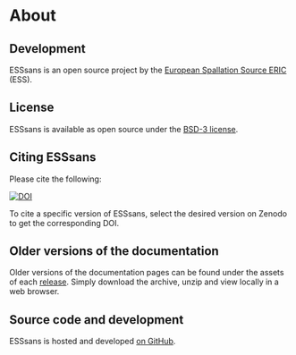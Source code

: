 # About

## Development

ESSsans is an open source project by the [European Spallation Source ERIC](https://europeanspallationsource.se/) (ESS).

## License

ESSsans is available as open source under the [BSD-3 license](https://opensource.org/licenses/BSD-3-Clause).

## Citing ESSsans

Please cite the following:

[![DOI](https://zenodo.org/badge/685058554.svg)](https://zenodo.org/doi/10.5281/zenodo.10057069)

To cite a specific version of ESSsans, select the desired version on Zenodo to get the corresponding DOI.

## Older versions of the documentation

Older versions of the documentation pages can be found under the assets of each [release](https://github.com/scipp/esssans/releases).
Simply download the archive, unzip and view locally in a web browser.

## Source code and development

ESSsans is hosted and developed [on GitHub](https://github.com/scipp/esssans).
